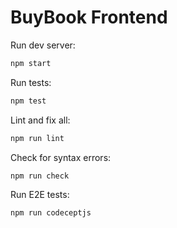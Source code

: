 # BuyBook Frontend

Run dev server:

```bash
npm start
```

Run tests:

```bash
npm test
```

Lint and fix all:

```bash
npm run lint
```

Check for syntax errors:

```bash
npm run check
```

Run E2E tests:

```bash
npm run codeceptjs
```
